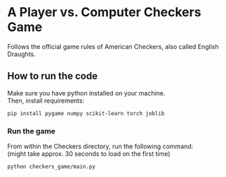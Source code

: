 # A Player vs. Computer Checkers Game
Follows the official game rules of American Checkers, also called English Draughts.

## How to run the code
Make sure you have python installed on your machine. \
Then, install requirements:
```
pip install pygame numpy scikit-learn torch joblib
```

### Run the game
From within the Checkers directory, run the following command: \
(might take approx. 30 seconds to load on the first time)
```
python checkers_game/main.py
```
